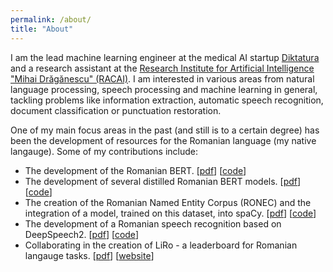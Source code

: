 ```yaml
---
permalink: /about/
title: "About"
---
```


I am the lead machine learning engineer at the medical AI startup [Diktatura](https://diktatura.com/) and a research 
assistant at the [Research Institute for Artificial Intelligence "Mihai Drăgănescu" (RACAI)](https://www.racai.ro/en/). I am
interested in various areas from natural language processing, speech processing and machine learning in general, tackling
problems like information extraction, automatic speech recognition, document classification or punctuation restoration. 

One of my main focus areas in the past (and still is to a certain degree) has been the development of resources for the Romanian 
language (my native langauge). Some of my contributions include:
- The development of the Romanian BERT. \[[pdf](https://aclanthology.org/2020.findings-emnlp.387/)\] \[[code](https://github.com/dumitrescustefan/Romanian-Transformers)\]
- The development of several distilled Romanian BERT models. \[[pdf](https://arxiv.org/abs/2112.12650)\] \[[code](https://github.com/racai-ai/Romanian-DistilBERT)\]
- The creation of the Romanian Named Entity Corpus (RONEC) and the integration of a model, trained on this dataset, into spaCy. \[[pdf](https://aclanthology.org/2020.lrec-1.546/)\] \[[code](https://github.com/dumitrescustefan/ronec)\]
- The development of a Romanian speech recognition based on DeepSpeech2. \[[pdf](https://academiaromana.ro/sectii2002/proceedings/doc2020-4/11-Avram_Tufis.pdf)\] \[[code](https://github.com/racai-ai/RobinASR)\]
- Collaborating in the creation of LiRo - a leaderboard for Romanian langauge tasks. \[[pdf](https://openreview.net/forum?id=JH61CD7afTv)\] \[[website](https://lirobenchmark.github.io/)\]